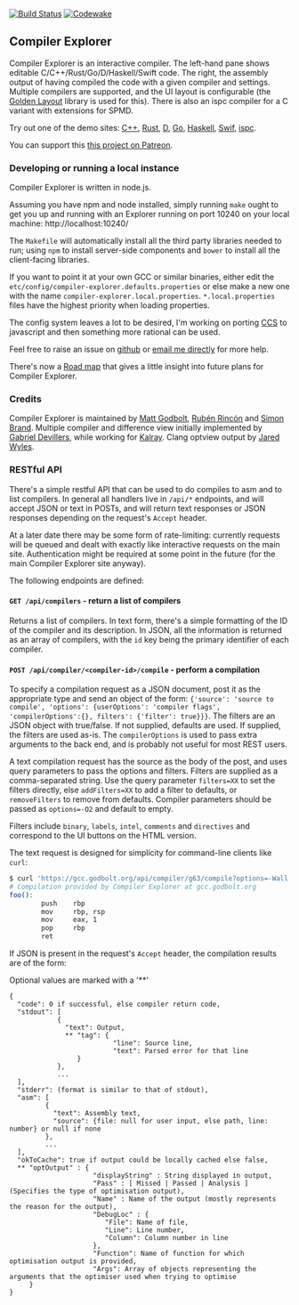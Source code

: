 [![Build Status](https://travis-ci.org/mattgodbolt/compiler-explorer.svg?branch=master)](https://travis-ci.org/mattgodbolt/compiler-explorer)
[![Codewake](https://www.codewake.com/badges/ask_question.svg)](https://www.codewake.com/p/compiler-explorer)

Compiler Explorer
------------

Compiler Explorer is an interactive compiler. The left-hand pane shows editable C/C++/Rust/Go/D/Haskell/Swift code. The right, the
assembly output of having compiled the code with a given compiler and settings. Multiple compilers are supported, and
the UI layout is configurable (the [Golden Layout](https://www.golden-layout.com/) library is used for this).
There is also an ispc compiler for a C variant with extensions for SPMD.

Try out one of the demo sites: [C++][cpp], [Rust][rust], [D][d], [Go][go], [Haskell][haskell], [Swif][swift], [ispc][ispc].

[cpp]: https://gcc.godbolt.org/ "Compiler Explorer for C++"
[rust]: https://rust.godbolt.org/ "Compiler Explorer for Rust"
[d]: https://d.godbolt.org/ "Compiler Explorer for D"
[go]: https://go.godbolt.org/ "Compiler Explorer for Go"
[ispc]: https://ispc.godbolt.org/ "Compiler Explorer for ispc"
[haskell]: https://haskell.godbolt.org/ "Compiler Explorer for Haskell"
[swift]: https://swift.godbolt.org/ "Compiler Explorer for Swift"

You can support this [this project on Patreon](https://patreon.com/mattgodbolt).

### Developing or running a local instance

Compiler Explorer is written in node.js.

Assuming you have npm and node installed, simply running `make` ought to get you up and running with an Explorer
running on port 10240 on your local machine: http://localhost:10240/

The `Makefile` will automatically install all the third party libraries needed to run; using `npm` to install server-side
components and `bower` to install all the client-facing libraries.

If you want to point it at your own GCC or similar binaries, either edit the `etc/config/compiler-explorer.defaults.properties` or else make a new one with the name
`compiler-explorer.local.properties`. `*.local.properties` files have the highest priority when loading properties.

The config system leaves a lot to be desired, I'm working on porting [CCS](https://github.com/hellige/ccs-cpp) to javascript and then something more rational can be used.

Feel free to raise an issue on [github](https://github.com/mattgodbolt/compiler-explorer/issues) or
[email me directly](mailto:matt@godbolt.org) for more help.

There's now a [Road map](Roadmap.md) that gives a little insight into future plans for Compiler Explorer.

### Credits

Compiler Explorer is maintained by [Matt Godbolt](http://xania.org), [Rubén Rincón](https://github.com/RabsRincon) and [Simon Brand](https://blog.tartanllama.xyz/).
Multiple compiler and difference view initially implemented by [Gabriel Devillers](https://github.com/voxelf),
while working for [Kalray](http://www.kalrayinc.com/). Clang optview output by [Jared Wyles](https://github.com/jaredwy).

### RESTful API

There's a simple restful API that can be used to do compiles to asm and to list compilers. In general
all handlers live in `/api/*` endpoints, and will accept JSON or text in POSTs, and will return text responses
or JSON responses depending on the request's `Accept` header.

At a later date there may be some form of rate-limiting: currently requests will be queued and dealt with
exactly like interactive requests on the main site. Authentication might be required at some point in the
future (for the main Compiler Explorer site anyway).

The following endpoints are defined:

#### `GET /api/compilers` - return a list of compilers

Returns a list of compilers. In text form, there's a simple formatting of the ID of the compiler and its
description. In JSON, all the information is returned as an array of compilers, with the `id` key being the
primary identifier of each compiler.

#### `POST /api/compiler/<compiler-id>/compile` - perform a compilation

To specify a compilation request as a JSON document, post it as the appropriate type and send an object of
the form: `{'source': 'source to compile', 'options': {userOptions': 'compiler flags', 'compilerOptions':{}, filters': {'filter': true}}}`.
The filters are an JSON object with true/false. If not supplied, defaults are used. If supplied, the
filters are used as-is. The `compilerOptions` is used to pass extra arguments to the back end, and is probably
not useful for most REST users. 

A text compilation request has the source as the body of the post, and uses query parameters to pass the
options and filters. Filters are supplied as a comma-separated string. Use the query parameter `filters=XX`
to set the filters directly, else `addFilters=XX` to add a filter to defaults, or `removeFilters` to remove from defaults. Compiler parameters should be passed as `options=-O2` and default to empty.

Filters include `binary`, `labels`, `intel`, `comments` and `directives` and correspond to the UI buttons on
the HTML version.

The text request is designed for simplicity for command-line clients like `curl`:

```bash
$ curl 'https://gcc.godbolt.org/api/compiler/g63/compile?options=-Wall' --data-binary 'int foo() { return 1; }'
# Compilation provided by Compiler Explorer at gcc.godbolt.org
foo():
        push    rbp
        mov     rbp, rsp
        mov     eax, 1
        pop     rbp
        ret
```

If JSON is present in the request's `Accept` header, the compilation results are of the form:

Optional values are marked with a '**'

```
{
  "code": 0 if successful, else compiler return code,
  "stdout": [
            {
              "text": Output,
              ** "tag": {
                          "line": Source line,
                          "text": Parsed error for that line
                 }
            },
            ...
  ],
  "stderr": (format is similar to that of stdout),
  "asm": [
         {
           "text": Assembly text,
           "source": {file: null for user input, else path, line: number} or null if none
         },
         ...
  ],
  "okToCache": true if output could be locally cached else false,
  ** "optOutput" : {
                     "displayString" : String displayed in output,
                     "Pass" : [ Missed | Passed | Analysis ] (Specifies the type of optimisation output),
                     "Name" : Name of the output (mostly represents the reason for the output),
                     "DebugLoc" : {
                        "File": Name of file,
                        "Line": Line number,
                        "Column": Column number in line
                     },
                     "Function": Name of function for which optimisation output is provided,
                     "Args": Array of objects representing the arguments that the optimiser used when trying to optimise
     }
}
```
